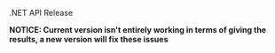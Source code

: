.NET API Release

**NOTICE: Current version isn't entirely working in terms of giving the results, a new version will fix these issues**
